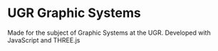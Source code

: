 # UGR Graphic Systems
Made for the subject of Graphic Systems at the UGR. Developed with JavaScript and THREE.js
